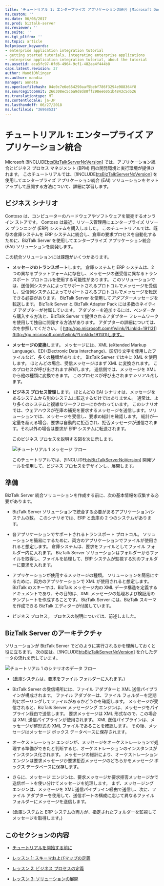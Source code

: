 ```yaml
---
title: 'チュートリアル 1: エンタープライズ アプリケーションの統合 |Microsoft Docs'
ms.custom: ''
ms.date: 06/08/2017
ms.prod: biztalk-server
ms.reviewer: ''
ms.suite: ''
ms.tgt_pltfrm: ''
ms.topic: article
helpviewer_keywords:
- enterprise application integration tutorial
- getting started tutorials, integrating enterprise applications
- enterprise application integration tutorial, about the tutorial
ms.assetid: aca5fc97-0fd6-4964-9cf1-482aa4f444b8
caps.latest.revision: 37
author: MandiOhlinger
ms.author: mandia
manager: anneta
ms.openlocfilehash: 04e0c7e6e654290aaf5bebf786f3294e988364f8
ms.sourcegitcommit: 266308ec5c6a9d8d80ff298ee6051b4843c5d626
ms.translationtype: MT
ms.contentlocale: ja-JP
ms.lasthandoff: 06/27/2018
ms.locfileid: "36968531"
---
```

# <a name="tutorial-1-enterprise-application-integration"></a>チュートリアル 1: エンタープライズ アプリケーション統合
Microsoft [!INCLUDE[btsBizTalkServerNoVersion](../includes/btsbiztalkservernoversion-md.md)] では、アプリケーション統合とビジネス プロセス マネジメント (BPM) 用の開発環境と実行環境が提供されます。 このチュートリアルでは、[!INCLUDE[btsBizTalkServerNoVersion](../includes/btsbiztalkservernoversion-md.md)] を使用してエンタープライズ アプリケーション統合 (EAI) ソリューションをセットアップして展開する方法について、詳細に学習します。  
  
##  <a name="BKMK_Tut1_scenario"></a> ビジネス シナリオ  
 Contoso は、コンピューターのハードウェアやソフトウェアを販売するオンライン ストアです。  Contoso は最近、リソース管理用にエンタープライズ リソース プランニング (ERP) システムを購入しました。  このチュートリアルでは、既存の倉庫システムを ERP システムに統合し、倉庫の要求プロセスを自動化するために、BizTalk Server を使用してエンタープライズ アプリケーション統合 (EAI) ソリューションを開発します。  
  
 この統合ソリューションには課題がいくつかあります。  
  
- **メッセージのトランスポート**します。  倉庫システムと ERP システムは、2 つの異なるプラットフォームに存在し、メッセージの送受信に異なるトランスポート プロトコルを使用する可能性があります。 このソリューションでは、送信側システムによってサポートされるプロトコルでメッセージを受信し、受信側システムによってサポートされるプロトコルでメッセージを転送できる必要があります。  BizTalk Server を使用して*アダプター*メッセージを転送します。  BizTalk Server と BizTalk Adapter Pack には多数のネイティブ アダプターが付属しています。  アダプターを追加するには、ベンダーから購入する方法と、BizTalk Server で提供されるアダプター フレームワークを使用して独自に開発する方法があります。 アダプターの詳細については、次を参照してください。 [ http://go.microsoft.com/fwlink/?LinkId=191131](http://go.microsoft.com/fwlink/?LinkId=191131)します。  
  
- **メッセージの変換**します。 メッセージには、XML (eXtended Markup Language)、EDI (Electronic Data Interchange)、区切り文字を使用したファイルなど、多くの種類があります。 BizTalk Server では主に XML を使用します。 ほとんどの場合、受信メッセージはまず XML に変換されます。  このプロセスが呼び出されます*解析*します。  送信側では、メッセージを XML から他の種類に変換できます。  このプロセスが呼び出されます*シリアル化*します。  
  
- **ビジネス プロセス管理**します。 ほとんどの EAI シナリオは、メッセージをあるシステムから別のシステムに転送するだけではありません。  通常は、より多くのシステムと複雑なワークフローにかかわっています。  このシナリオでは、ウェアハウスが在庫の補充を要求するメッセージを送信します。ソリューションでは、メッセージを受信し、要求の総計を確認します。  総計が一定量を超える場合、要求は自動的に拒否され、拒否メッセージが送信されます。それ以外の場合は要求が ERP システムに転送されます。  
  
   このビジネス プロセスを説明する図を次に示します。  
  
   ![チュートリアル 1 メッセージ フロー](../core/media/tut1-msg-flow.gif "tut1_msg_flow")  
  
  このチュートリアルでは、[!INCLUDE[btsBizTalkServerNoVersion](../includes/btsbiztalkservernoversion-md.md)] 開発ツールを使用して、ビジネス プロセスをデザインし、展開します。  
  
## <a name="preparation"></a>準備  
 BizTalk Server 統合ソリューションを作成する前に、次の基本情報を収集する必要があります。  
  
-   BizTalk Server ソリューションで統合する必要があるアプリケーション/システムの数。  このシナリオでは、ERP と倉庫の 2 つのシステムがあります。  
  
-   各アプリケーションでサポートされるトランスポート プロトコル。  ソリューションを簡易にするために、両方のアプリケーションでファイルが使用されると想定します。  倉庫システムは、要求をファイルとしてファイル フォルダー内に入れます。 BizTalk Server ソリューションはフォルダーからファイルを取得し、ファイルを処理して、ERP システムが監視する別のフォルダーに要求を入れます。  
  
-   アプリケーションが使用するメッセージの種類。  ソリューションを簡易にするために、両方のアプリケーションで XML が使用されると想定します。 BizTalk のスキーマは、BizTalk メッセージ内の XML データ構造を定義するドキュメントであり、その目的は、XML メッセージの処理および検証用のテンプレートを作成することです。 BizTalk Server には、BizTalk スキーマを作成できる BizTalk エディターが付属しています。  
  
-   ビジネス プロセス。  プロセスの説明については、前述しました。  
  
## <a name="biztalk-server-architecture"></a>BizTalk Server のアーキテクチャ  
 ソリューションが BizTalk Server でどのように実行されるかを理解しておくと役に立ちます。  次の図は、[!INCLUDE[btsBizTalkServerNoVersion](../includes/btsbiztalkservernoversion-md.md)] を介したデータの流れを示しています。  
  
 ![チュートリアル 1 のシナリオのデータ フロー](../core/media/tut1-dataflow.gif "Tut1_Dataflow")  
  
-   (倉庫システムは、要求をファイル フォルダーに入れます。)  
  
-   BizTalk Server の受信場所には、ファイル アダプターと XML 送信パイプラインが構成されます。  ファイル アダプターは、ファイル フォルダーを定期的にポーリングしてファイルがあるかどうかを確認します。 メッセージが受信されると、BizTalk Server メッセージング エンジンは、メッセージをパイプライン経由で送信します。  要求メッセージは XML 形式なので、この場合は XML 送信パイプラインが使用されます。  XML 送信パイプラインは、メッセージが整形式の XML ファイルであることを確認します。  その後、メッセージはメッセージ ボックス データベースに保存されます。  
  
-   オーケストレーション エンジンが、メッセージをオーケストレーションで処理する準備ができたと判断すると、オーケストレーションのインスタンスがインスタンス化されます。  メッセージの総計により、オーケストレーション エンジンは要求メッセージか要求拒否メッセージのどちらかをメッセージ ボックス データベースに保存します。  
  
-   さらに、メッセージ エンジンは、要求メッセージか要求拒否メッセージかで送信ポートを使い分けてメッセージを処理します。  まず、メッセージング エンジンは、メッセージを XML 送信パイプライン経由で送信し、次に、ファイル アダプターを使用して、送信ポートの構成に応じて異なるファイル フォルダーにメッセージを送信します。  
  
-   (倉庫システムと ERP システムの両方が、指定されたフォルダーを監視してメッセージを取得します。)  
  
## <a name="in-this-section"></a>このセクションの内容  
  
-   [チュートリアルを開始する前に](../core/before-you-begin-the-tutorial.md) 
  
-   [レッスン 1: スキーマおよびマップの定義](../core/lesson-1-define-schemas-and-a-map.md) 
  
-   [レッスン 2: ビジネス プロセスの定義](../core/lesson-2-define-the-business-process.md)  
  
-   [レッスン 3: ソリューションの展開](../core/lesson-3-deploy-the-solution.md)